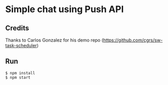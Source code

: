 # Simple chat using Push API

## Credits

Thanks to Carlos Gonzalez for his demo repo (https://github.com/cgrs/sw-task-scheduler) 

## Run 

    $ npm install
    $ npm start
